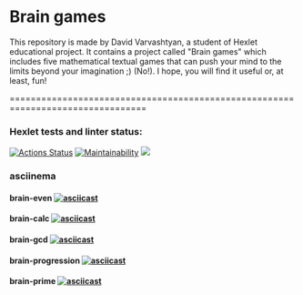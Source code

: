 # Brain games

This repository is made by David Varvashtyan, a student of Hexlet educational project. 
It contains a project called "Brain games" which includes five mathematical textual games that can push your mind to the limits beyond your imagination ;) (No!). 
I hope, you will find it useful or, at least, fun!

================================================================================

### Hexlet tests and linter status:
[![Actions Status](https://github.com/David-Roklem/python-project-lvl1/workflows/hexlet-check/badge.svg)](https://github.com/David-Roklem/python-project-lvl1/actions)
[![Maintainability](https://api.codeclimate.com/v1/badges/a90556b94f6af8866ae0/maintainability)](https://codeclimate.com/github/David-Roklem/python-project-lvl1/maintainability)
<a href="https://codeclimate.com/github/David-Roklem/python-project-lvl1/test_coverage"><img src="https://api.codeclimate.com/v1/badges/a90556b94f6af8866ae0/test_coverage" /></a>

### asciinema

#### brain-even [![asciicast](https://asciinema.org/a/510729.svg)](https://asciinema.org/a/510729)

#### brain-calc [![asciicast](https://asciinema.org/a/510727.svg)](https://asciinema.org/a/510727)

#### brain-gcd [![asciicast](https://asciinema.org/a/510732.svg)](https://asciinema.org/a/510732)

#### brain-progression [![asciicast](https://asciinema.org/a/510735.svg)](https://asciinema.org/a/510735)

#### brain-prime [![asciicast](https://asciinema.org/a/510734.svg)](https://asciinema.org/a/510734)
